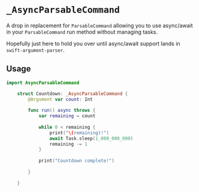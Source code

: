 # `_AsyncParsableCommand`

A drop in replacement for `ParsableCommand` allowing you to use async/await in your `ParsableCommand` run method without managing tasks.

Hopefully just here to hold you over until async/await support lands in `swift-argument-parser`.

## Usage

```swift
import AsyncParsableCommand

    struct Countdown: _AsyncParsableCommand {
        @Argument var count: Int
        
        func run() async throws {
            var remaining = count
            
            while 0 < remaining {
                print("\(remaining)!")
                await Task.sleep(1_000_000_000)
                remaining -= 1
            }
            
            print("Countdown complete!")
            
        }
        
    }
```
